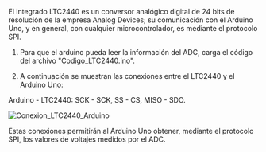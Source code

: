 
El integrado LTC2440 es un conversor analógico digital de 24 bits de resolución de la empresa Analog Devices; su comunicación con el Arduino Uno, y en general, con cualquier microcontrolador, es mediante el protocolo SPI. 

1. Para que el arduino pueda leer la información del ADC, carga el código del archivo "Codigo_LTC2440.ino". 

2. A continuación se muestran las conexiones entre el LTC2440 y el Arduino Uno:

Arduino  -  LTC2440: 
 SCK     -   SCK, 
 SS      -   CS, 
 MISO    -   SDO.

![Conexion_LTC2440_Arduino](https://github.com/user-attachments/assets/00e40224-39cf-4fa2-8c95-90dc573eeff3)

Estas conexiones permitirán al Arduino Uno obtener, mediante el protocolo SPI, los valores de voltajes medidos por el ADC.
